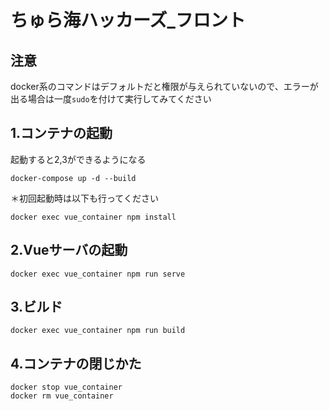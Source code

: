 # ちゅら海ハッカーズ_フロント

## 注意
docker系のコマンドはデフォルトだと権限が与えられていないので、エラーが出る場合は一度`sudo`を付けて実行してみてください

## 1.コンテナの起動
起動すると2,3ができるようになる
```
docker-compose up -d --build
```

＊初回起動時は以下も行ってください

```
docker exec vue_container npm install
```


## 2.Vueサーバの起動
```
docker exec vue_container npm run serve
```

## 3.ビルド
```
docker exec vue_container npm run build
```

## 4.コンテナの閉じかた
```
docker stop vue_container
docker rm vue_container
```
